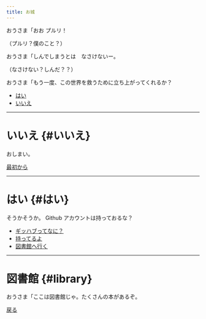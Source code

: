 ```yaml
---
title: お城
---
```


おうさま「おお プルリ！

（プルリ？僕のこと？）

おうさま「しんでしまうとは　なさけないー。

（なさけない？しんだ？？）

おうさま「もう一度、この世界を救うために立ち上がってくれるか？

- [はい](#はい)
- [いいえ](#いいえ)

---
# いいえ {#いいえ}

おしまい。

[最初から](/)

---
# はい {#はい}

そうかそうか。
Github アカウントは持っておるな？

- [ギッハブってなに？](github)
- [持ってるよ](quest)
- [図書館へ行く](library)

---
# 図書館 {#library}

おうさま「ここは図書館じゃ。たくさんの本があるぞ。

[戻る](#)
